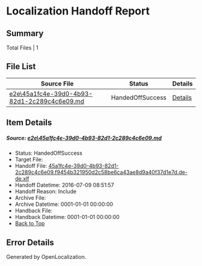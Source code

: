# <a name='report-top'></a> Localization Handoff Report

## Summary
 Total Files | 1

## File List
 Source File | Status | Details 
 ----------- | ------ | ------- 
 [e2e\45a1fc4e-39d0-4b93-82d1-2c289c4c6e09.md](https://github.com/OpenLocalizationTestOrg/oltest/blob/ce303782c8b0c0674c5f4627e552dde374d23df6/e2e/45a1fc4e-39d0-4b93-82d1-2c289c4c6e09.md) | HandedOffSuccess | [Details](#4a2e6158979b133e39a0c0ff86eb81f947b2e9011)

## Item Details
##### <a name='4a2e6158979b133e39a0c0ff86eb81f947b2e9011'></a> Source: [e2e\45a1fc4e-39d0-4b93-82d1-2c289c4c6e09.md](https://github.com/OpenLocalizationTestOrg/oltest/blob/ce303782c8b0c0674c5f4627e552dde374d23df6/e2e/45a1fc4e-39d0-4b93-82d1-2c289c4c6e09.md)
* Status: HandedOffSuccess
* Target File: 
* Handoff File: [45a1fc4e-39d0-4b93-82d1-2c289c4c6e09.f9454b321950d2c58be6ca43ae8d9a40f37d1e7d.de-de.xlf](https://github.com/OpenLocalizationTestOrg/olhandoff-e2e/blob/c346073bcb7a7e98c6ebca3422e75591637dedf9/ol-handoff/OpenLocalizationTestOrg/oltest-dede-fly/ci/ht/45a1fc4e-39d0-4b93-82d1-2c289c4c6e09.f9454b321950d2c58be6ca43ae8d9a40f37d1e7d.de-de.xlf)
* Handoff Datetime: 2016-07-09 08:51:57
* Handoff Reason: Include
* Archive File: 
* Archive Datetime: 0001-01-01 00:00:00
* Handback File: 
* Handback Datetime: 0001-01-01 00:00:00
* [Back to Top](#report-top)


## Error Details

Generated by OpenLocalization.
